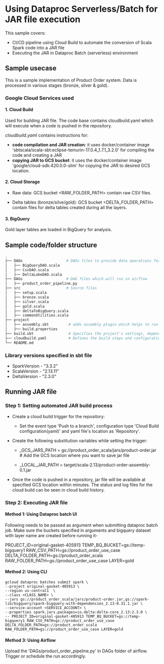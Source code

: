 # Using Dataproc Serverless/Batch for JAR file execution
This sample covers:
* CI/CD pipeline using Cloud Build to automate the conversion of Scala Spark code into a JAR file
* Executing the JAR in Dataproc Batch (serverless) environment

## Sample usecase
This is a sample implementation of Product Order system. Data is processed in various stages (bronze, silver & gold).

### Google Cloud Services used

#### 1. Cloud Build

Used for building JAR file. The code base contains cloudbuild.yaml which will execute when a code is pushed in the repository. 

*cloudbuild.yaml* contains instructions for:
* **code compilation and JAR creation**: it uses docker/container image 'sbtscala/scala-sbt:eclipse-temurin-17.0.4_1.7.1_3.2.0' for compiling the code and creating a JAR
* **copying JAR to GCS bucket**: it uses the docker/container image 'google/cloud-sdk:420.0.0-slim' for copying the JAR to desired GCS location.


#### 2. Cloud Storage

* Raw data: GCS bucket <RAW_FOLDER_PATH> contain raw CSV files.

* Delta tables (bronze/silve/gold): GCS bucket <DELTA_FOLDER_PATH> contain files for delta tables created during all the layers.

#### 3. BigQuery

Gold layer tables are loaded in BigQuery for analysis. 


## Sample code/folder structure

```bash
.
├── DAOs                    # DAOs files to provide data operations for different formats
│   ├── BigQueryDAO.scala
│   ├── CsvDAO.scala 
│   ├── DeltaLakeDAO.scala 
├── DAGs                    # DAG files which will run in airflow
│   ├── product_order_pipeline.py 
├── src                     # Source files
│   ├── setup.scala
│   ├── bronze.scala 
│   ├── silver.scala 
│   ├── gold.scala
│   ├── deltaToBigQuery.scala 
│   ├── commonUtilities.scala  
├── project 
│   ├── assembly.sbt         # adds assembly plugin which helps to run the command 'sbt assembly'
│   ├── build.properties         
├── build.sbt                # Specifies the project's settings, dependencies and other build related configurations
├── cloudbuild.yaml          # Defines the build steps and configurations for CI/CD pipeline
└── README.md
```


### Library versions specified in sbt file

* SparkVersion - "3.3.2"
* ScalaVersion - "2.13.11"
* DeltaVersion - "2.3.0"


## Running JAR file

### Step 1: Setting automated JAR build process
* Create a cloud build trigger for the repository:
    - Set the event type 'Push to a branch', configuration type 'Cloud Build configuration(yaml)' and yaml file's location as 'Repository'.

* Create the following substitution variables while setting the trigger:

  * _GCS_JARS_PATH = gs://product_order_scala/jars/product-order.jar    # Add the GCS location where you want to save jar file

  * _LOCAL_JAR_PATH = target/scala-2.13/product-order-assembly-0.1.jar   

* Once the code is pushed in a repository, jar file will be available at specified GCS location within minutes. The status and log files for the cloud build can be seen in cloud build history.
 
### Step 2: Executing JAR file

#### Method 1: Using Dataproc batch UI

Following needs to be passed as argument when submitting dataproc batch job. Make sure the buckets specified in arguments and bigquery dataset with layer name are created before running it- 

PROJECT_ID=original-gasket-405913
TEMP_BQ_BUCKET=gs://temp-bigquery1
RAW_CSV_PATH=gs://product_order_use_case
DELTA_FOLDER_PATH=gs://product_order_scala
RAW_FOLDER_PATH=gs://product_order_use_case
LAYER=gold


#### Method 2: Using CLI

```
gcloud dataproc batches submit spark \
--project original-gasket-405913 \
--region us-central1  \
--class <CLASS_NAME> \
--jars gs://product_order_scala/jars/product-order.jar,gs://spark-lib/bigquery/spark-bigquery-with-dependencies_2.13-0.31.1.jar \
--service-account <SERVICE_ACCOUNT> \
--properties spark.jars.packages=io.delta:delta-core_2.13:2.3.0 \
-- PROJECT_ID=original-gasket-405913 TEMP_BQ_BUCKET=gs://temp-bigquery1 RAW_CSV_PATH=gs://product_order_use_case DELTA_FOLDER_PATH=gs://product_order_scala RAW_FOLDER_PATH=gs://product_order_use_case LAYER=gold
```

#### Method 3: Using Airflow
 
 Upload the 'DAGs/product_order_pipeline.py' in DAGs folder of airflow. Trigger or schedule the run accordingly.


 